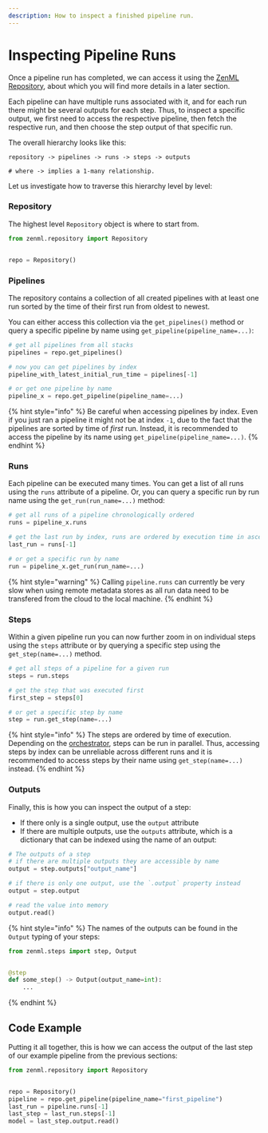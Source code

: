 ```yaml
---
description: How to inspect a finished pipeline run.
---
```


# Inspecting Pipeline Runs

Once a pipeline run has completed, we can access it using the
[ZenML Repository](stacks_profiles_repositories.md), about which you will find
more details in a later section.

Each pipeline can have multiple runs associated with it, and for each run there
might be several outputs for each step. Thus, to inspect a specific output, we
first need to access the respective pipeline, then fetch the respective run, 
and then choose the step output of that specific run.

The overall hierarchy looks like this:

```shell
repository -> pipelines -> runs -> steps -> outputs

# where -> implies a 1-many relationship.
```

Let us investigate how to traverse this hierarchy level by level:

### Repository

The highest level `Repository` object is where to start from.

```python
from zenml.repository import Repository


repo = Repository()
```

### Pipelines

The repository contains a collection of all created pipelines with at least one
run sorted by the time of their first run from oldest to newest.

You can either access this collection via the `get_pipelines()` method or query
a specific pipeline by name using `get_pipeline(pipeline_name=...)`:

```python
# get all pipelines from all stacks
pipelines = repo.get_pipelines()  

# now you can get pipelines by index
pipeline_with_latest_initial_run_time = pipelines[-1]

# or get one pipeline by name
pipeline_x = repo.get_pipeline(pipeline_name=...)
```

{% hint style="info" %}
Be careful when accessing pipelines by index. Even if you just ran a pipeline 
it might not be at index `-1`, due to the fact that the pipelines are sorted 
by time of *first* run. Instead, it is recommended to access the pipeline by its
name using `get_pipeline(pipeline_name=...)`.
{% endhint %}

### Runs

Each pipeline can be executed many times. You can get a list of all runs using
the `runs` attribute of a pipeline. Or, you can query a specific run by run
name using the `get_run(run_name=...)` method:

```python
# get all runs of a pipeline chronologically ordered
runs = pipeline_x.runs 

# get the last run by index, runs are ordered by execution time in ascending order
last_run = runs[-1]

# or get a specific run by name
run = pipeline_x.get_run(run_name=...)
```

{% hint style="warning" %}
Calling `pipeline.runs` can currently be very slow when using remote metadata
stores as all run data need to be transfered from the cloud to the local
machine. 
{% endhint %}

### Steps

Within a given pipeline run you can now further zoom in on individual steps
using the `steps` attribute or by querying a specific step using the
`get_step(name=...)` method.

```python
# get all steps of a pipeline for a given run
steps = run.steps

# get the step that was executed first
first_step = steps[0]

# or get a specific step by name
step = run.get_step(name=...)
```

{% hint style="info" %}
The steps are ordered by time of execution. Depending on the 
[orchestrator](../mlops_stacks/orchestrators/overview.md), steps can be run in 
parallel. Thus, accessing steps by index can be unreliable across different
runs and it is recommended to access steps by their name using
`get_step(name=...)` instead.
{% endhint %}

### Outputs

Finally, this is how you can inspect the output of a step:
- If there only is a single output, use the `output` attribute
- If there are multiple outputs, use the `outputs` attribute, which is a
dictionary that can be indexed using the name of an output:

```python
# The outputs of a step
# if there are multiple outputs they are accessible by name
output = step.outputs["output_name"]

# if there is only one output, use the `.output` property instead 
output = step.output 

# read the value into memory
output.read()  
```

{% hint style="info" %}
The names of the outputs can be found in the `Output` typing of your steps:

```python
from zenml.steps import step, Output


@step
def some_step() -> Output(output_name=int):
    ...
```
{% endhint %}

## Code Example

Putting it all together, this is how we can access the output of the last step
of our example pipeline from the previous sections:

```python
from zenml.repository import Repository


repo = Repository()
pipeline = repo.get_pipeline(pipeline_name="first_pipeline")
last_run = pipeline.runs[-1]
last_step = last_run.steps[-1]
model = last_step.output.read()
```
